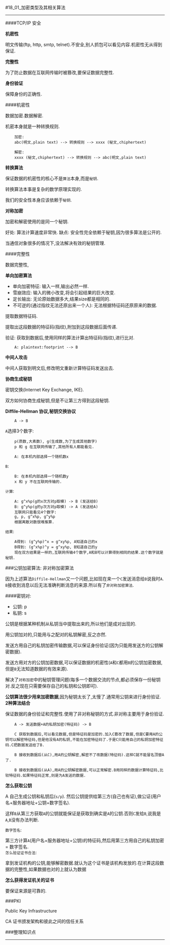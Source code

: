 #18_01_加密类型及其相关算法

---

####TCP/IP 安全

**机密性**

明文传输(ftp, http, smtp, telnet).不安全,别人抓包可以看见内容.机密性无从得到保证.

**完整性**

为了防止数据在互联网传输时被篡改,要保证数据完整性.

**身份验证**

保障身份的正确性.

####机密性

数据加密.数据解密.

机密本身就是一种转换规则.
	
		加密:
		abc(明文,plain text) --> 转换规则 --> xxxx (秘文,chiphertext)
		
		解密:
		xxxx (秘文,chiphertext) --> 转换规则 --> abc(明文,plain text)
		
**转换算法**

保证数据的机密性的核心不是`算法`本身,而是`秘钥`.

转换算法本事是复杂的数学原理实现的.

我们的安全性本身应该依赖于`秘钥`.		
		
**对称加密**

加密和解密使用的是同一个秘钥.

好处: 算法计算速度非常快.
缺点: 安全性完全依赖于秘钥,因为很多算法是公开的.

当通信对象很多的情况下,没法解决有效的秘钥管理.		
		
####完整性

数据完整性,

**单向加密算法**

* 单向加密特征: 输入一样,输出必然一样.
* 雪崩效应: 输入的微小改变,将会引起结果的巨大改变.
* 定长输出: 无论原始数据多大,结果size都是相同的.
* 不可逆的(通过指纹无法还原出来一个人): 无法根据特征码还原原来的数据.

提取数据特征码.

提取出这段数据的特征码(指纹),附加到这段数据后面传递.

验证: 获取到数据后,使用同样的算法计算出特征码(指纹),进行比对.

		A: plaintext:footprint --> B

**中间人攻击**

中间人获取到明文后,修改明文重新计算特征码发送出去.
		
**协商生成秘钥**

密钥交换(Internet Key Exchange, IKE).

双方如何协商生成秘钥,但是不让第三方得到这段秘钥.

**Diffile-Hellman 协议,秘钥交换协议**		
		
		A -> B
		
`A`选择3个数字:

		p(质数,大素数), g(生成数,为了生成其他数字)
		p 和 g 在互联网传输了,其他所有人都能看见.
		
		A: 在本机内部选择一个随机数x
		
`B`:

		B: 在本机内部选择一个随机数y
		x 和 y 不在互联网传输的.	
		
`计算`:
		
		A: g^x%p(g的x次方对p取模) -> B (发送给B)	
		B: g^y%p(g的y次方对p取模) -> A (发送给A)			
		互联网只能看见4个数字:
		g, p, g^x%p, g^y%p
		根据离散对数很难推算.
		
`结果`:

		A得到: (g^y%p)^x = g^xy%p, A知道自己的x
		B得到: (g^x%p)^y = g^xy%p, B知道自己的y
		现在双方结果是一样的,互联网传输4个数字,A和B可以计算得到相同的结果.这个数字就是秘钥.
		
###公钥加密算法: 非对称加密算法

因为上述算法`Diffile-Hellman`又一个问题,比如现在来一个`C`发送消息给`B`说我时`A`. `B`接收到消息以后无法准确判断消息的来源.所以有了`非对称加密算法`.

####密钥对:

* 公钥: p
* 私钥: s		
		
公钥是根据某种机制从私钥当中提取出来的,所以他们是成对出现的.

用公钥加对的,只能用与之配对的私钥解密,反之亦然.

发送方用自己的私钥加密传输数据,可以保证身份验证(因为只能用发送方的公钥解密数据).

发送方用对方的公钥加密数据,可以保证数据的机密性(`A`和`C`都用`B`的公钥加密数据,但是`B`无法知道数据的有效来源).	
		
解决了`对称加密`中的秘钥管理问题(每多一个数据交流的节点,都必须保存一份秘钥对.反之现在只需要保存自己的私钥和公钥即可).		
		
**公钥算法很少用来加密数据**,因为秘钥太长了,太慢了.通常用公钥来进行身份验证.		
**2种算法结合**

保证数据的身份验证和完整性.使用了非对称秘钥的方式.非对称主要用于身份验证.

		A -> 发送数据+A的私钥加密(特征码) -> B
		
		C 获取到数据后,可以看见数据,但是特征码是加密的.加入C篡改了数据,但是C要用A的公钥可以解密特征码,但是他没有A的私钥,不能在加密特征码了.于是C只能用自己的私钥加密特征码.C把数据发送给了B.
		
		B 接收到数据后(从C),用A的公钥解密,解密不了改数据(特征码).这样C就不能冒名顶替A了.
		
		B 接收到数据后(从A),用A的公钥解密数据,可以正常解密.B用同样的数据计算特征码,比较特征码.如果特征码正常,则是为A发送的数据.
		
**怎么获取公钥**

A 自己生成公钥和私钥后(`s/p`). 然后公钥提供给第三方(自己也有证),做公证(用户名+服务器地址+公钥+数字签名).

这样`B`从第三方获取`A`的公钥就能保证是获取到确实是`A`的公钥.否则`C`发给`B`,说我是`A`,`B`没有办法判断.
	
`数字签名`:	
		
第三方计算`A`(用户名+服务器地址+公钥)的特征码,然后用第三方用自己的私钥加密 = 数字签名.		
`怎么验证证书合法`:

拿到发证机构的公钥,能够解密数据.就认为这个证书是该机构发放的.在计算这段数据的完整性,如果数据也对的上就认为数据
		
**怎么获得发证机关的证书**

要保证来源是可靠的.	

###PKI

Public Key Infrastructure

CA 证书颁发架构和彼此之间的信任关系	
		
###整理知识点

---